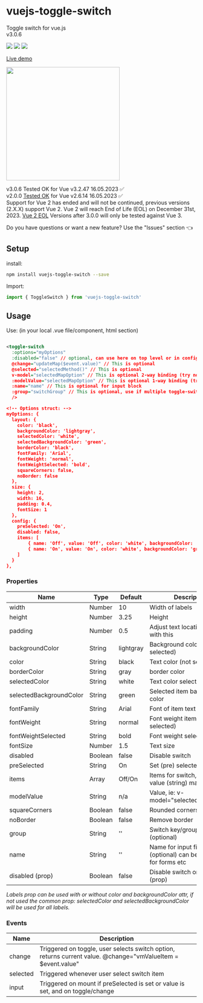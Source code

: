 # vuejs-toggle-switch
Toggle switch for vue.js <br>
v3.0.6

<img src="https://img.shields.io/badge/license-MIT-green.svg" /> <img src="https://img.shields.io/badge/dependencies-0-brightgreen.svg" /> <img src="https://img.shields.io/badge/bugs-0-red.svg" />

[Live demo](http://softwarefun.no/#/toggleswitch) 
<br>

<img src="http://softwarefun.no/demo_toggle_switch.png" height="300">

v3.0.6 Tested OK for Vue v3.2.47 16.05.2023 :white_check_mark: <br>
v2.0.0 [Tested OK](http://softwarefun.no/#/toggleswitch) for Vue v2.6.14 16.05.2023 :white_check_mark:
<br>
Support for Vue 2 has ended and will not be continued, previous versions (2.X.X) support Vue 2. Vue 2 will reach End of Life (EOL) on December 31st, 2023.
[Vue 2 EOL](https://v2.vuejs.org/lts/) Versions after 3.0.0 will only be tested against Vue 3.


Do you have questions or want a new feature? Use the "Issues" section :point_left:

## Setup
install:
```bash
npm install vuejs-toggle-switch --save
```

Import:
```javascript
import { ToggleSwitch } from 'vuejs-toggle-switch'
```
## Usage
Use: (in your local .vue file/component, html section)

```xml

<toggle-switch
  :options="myOptions"
  :disabled="false" // optional, can use here on top level or in config section
  @change="updateMap($event.value)" // This is optional
  @selected="selectedMethod()" // This is optional
  v-model="selectedMapOption" // This is optional 2-way binding (try not to use both 1-way and 2-way)
  :modelValue="selectedMapOption" // This is optional 1-way binding (try not to use both 1-way and 2-way)
  :name="name" // This is optional for input block
  :group="switchGroup" // This is optional, use if multiple toggle-switch on same page with same label names
  /> 

<!-- Options struct: -->
myOptions: {
  layout: {
    color: 'black',
    backgroundColor: 'lightgray',
    selectedColor: 'white',
    selectedBackgroundColor: 'green',
    borderColor: 'black',
    fontFamily: 'Arial',
    fontWeight: 'normal',
    fontWeightSelected: 'bold',
    squareCorners: false,
    noBorder: false
  },
  size: {
    height: 2,
    width: 16,
    padding: 0.4,
    fontSize: 1
  },
  config: {
    preSelected: 'On',
    disabled: false,
    items: [
        { name: 'Off', value: 'Off', color: 'white', backgroundColor: 'red' },
        { name: 'On', value: 'On', color: 'white', backgroundColor: 'green' }
    ]
  }
},
```

### Properties

| Name            | Type              | Default     | Description                        |
| ---             | ---               | ---         | ---                                |
| width           | Number            | 10          | Width of labels |
| height          | Number            | 3.25        | Height |
| padding         | Number            | 0.5         | Adjust text location in item with this |
| backgroundColor | String            | lightgray   | Background color (not selected) |
| color           | String            | black       | Text color (not selected)|
| borderColor     | String            | gray        | border color |
| selectedColor   | String            | white       | Text color selected item |
| selectedBackgroundColor | String    | green       | Selected item background color |
| fontFamily      | String            | Arial       | Font of item text |
| fontWeight      | String            | normal      | Font weight item (not selected) |
| fontWeightSelected      | String    | bold        | Font weight selected item |
| fontSize        | Number            | 1.5         | Text size |
| disabled        | Boolean           | false       | Disable switch |
| preSelected     | String            | On          | Set (pre) selected item |
| items           | Array             | Off/On      | Items for switch, name and value (string) mandatory |
| modelValue      | String            | n/a         | Value, ie: v-model="selectedMapOption" |
| squareCorners   | Boolean           | false       | Rounded corners of switch |
| noBorder        | Boolean           | false       | Remove border |
| group           | String            | ''          | Switch key/group name (optional) |
| name            | String            | ''          | Name for input field (optional) can be used as ref for forms etc |
| disabled (prop) | Boolean           | false       | Disable switch on top level (prop) |

<i>Labels prop can be used with or without color and backgroundColor attr, if not used the common prop: 
selectedColor and selectedBackgroundColor will be used for all labels.</i>

### Events

| Name   | Description              |
| ---    | ---                      |
| change | Triggered on toggle, user selects switch option, returns current value. @change="vmValueItem = $event.value" |
| selected | Triggered whenever user select switch item |
| input | Triggered on mount if preSelected is set or value is set, and on toggle/change |

[0]: https://img.shields.io/badge/license-MIT-green.svg
[1]: https://github.com/larsmars/vuejs-toggle-switch/blob/master/LICENSE
[2]: https://img.shields.io/badge/updated-february%202018-brightgreen.svg
[3]: https://img.shields.io/badge/dependencies-1-brightgreen.svg
[4]: https://img.shields.io/badge/npm-v1.0.11-blue.svg
[5]: https://img.shields.io/badge/bugs-0-red.svg
[98]: https://www.npmjs.org/package/vuejs-toggle-switch
[99]: https://github.com/larsmars/vuejs-toggle-switch
